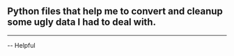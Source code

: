 ## Python files that help me to convert and cleanup some ugly data I had to deal with.
___
-- Helpful
